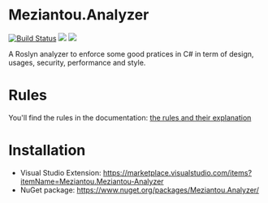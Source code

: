 # Meziantou.Analyzer

[![Build Status](https://dev.azure.com/meziantou/GitHub%20projects/_apis/build/status/meziantou.Meziantou.Analyzer?branchName=master)](https://dev.azure.com/meziantou/GitHub%20projects/_build/latest?definitionId=43&branchName=master)
[![](https://img.shields.io/visual-studio-marketplace/v/Meziantou.Meziantou-Analyzer.svg?label=vsix)](https://marketplace.visualstudio.com/items?itemName=Meziantou.Meziantou-Analyzer)
[![](https://img.shields.io/nuget/v/Meziantou.Analyzer.svg)](https://www.nuget.org/packages/Meziantou.Analyzer/)

A Roslyn analyzer to enforce some good pratices in C# in term of design, usages, security, performance and style.

# Rules

You'll find the rules in the documentation: [the rules and their explanation](https://github.com/meziantou/Meziantou.Analyzer/tree/master/docs)

# Installation

- Visual Studio Extension: <https://marketplace.visualstudio.com/items?itemName=Meziantou.Meziantou-Analyzer>
- NuGet package: https://www.nuget.org/packages/Meziantou.Analyzer/
